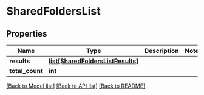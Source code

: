 # SharedFoldersList

## Properties
Name | Type | Description | Notes
------------ | ------------- | ------------- | -------------
**results** | [**list[SharedFoldersListResults]**](SharedFoldersListResults.md) |  | 
**total_count** | **int** |  | 

[[Back to Model list]](../README.md#documentation-for-models) [[Back to API list]](../README.md#documentation-for-api-endpoints) [[Back to README]](../README.md)

